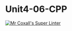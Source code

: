 # Unit4-06-CPP
[![Mr Coxall's Super Linter](https://github.com/ICS3U-Programming-NathanA/Unit4-06-CPP/workflows/Mr%20Coxall's%20Super%20Linter/badge.svg)](https://github.com/ICS3U-Programming-NathanA/Unit4-06-CPP/actions/)
